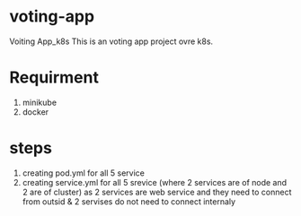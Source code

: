 # voting-app
Voiting App_k8s
This is an voting app project ovre k8s.

# Requirment 
1. minikube
2. docker

# steps
1. creating pod.yml for all 5 service 
2. creating service.yml for all 5 srevice (where 2 services are of node and 2 are of cluster)
   as 2 services are web service and they need to connect from outsid & 2 servises do not need to connect internaly
   
